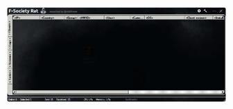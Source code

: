 ![Screenshot](https://raw.githubusercontent.com/Cryakl/Ultimate-RAT-Collection/refs/heads/main/DcRat/Mods/F-Society%20Rat/Screenshot.png)
